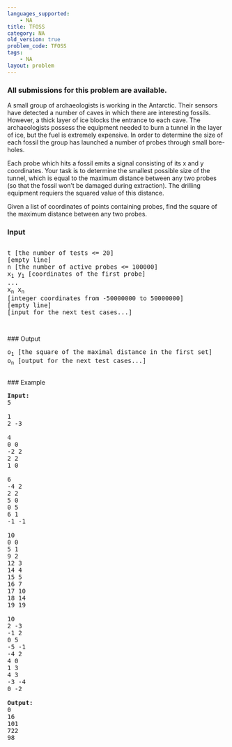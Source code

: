 ```yaml
---
languages_supported:
    - NA
title: TFOSS
category: NA
old_version: true
problem_code: TFOSS
tags:
    - NA
layout: problem
---
```

###  All submissions for this problem are available. 

A small group of archaeologists is working in the Antarctic. Their sensors have detected a number of caves in which there are interesting fossils. However, a thick layer of ice blocks the entrance to each cave. The archaeologists possess the equipment needed to burn a tunnel in the layer of ice, but the fuel is extremely expensive. In order to determine the size of each fossil the group has launched a number of probes through small bore-holes.

Each probe which hits a fossil emits a signal consisting of its x and y coordinates. Your task is to determine the smallest possible size of the tunnel, which is equal to the maximum distance between any two probes (so that the fossil won’t be damaged during extraction). The drilling equipment requiers the squared value of this distance.

Given a list of coordinates of points containing probes, find the square of the maximum distance between any two probes.

### Input

<pre>
<p>t [the number of tests <= 20]
[empty line]
n [the number of active probes <= 100000]
x<sub>1</sub> y<sub>1</sub> [coordinates of the first probe]
...
x<sub>n</sub> x<sub>n</sub>
[integer coordinates from -50000000 to 50000000]
[empty line]
[input for the next test cases...]
</p>
</pre>### Output
<pre>o<sub>1</sub> [the square of the maximal distance in the first set]
o<sub>n</sub> [output for the next test cases...]

</pre>### Example
<pre>
<b>Input:</b>
5

1
2 -3

4
0 0
-2 2
2 2
1 0

6
-4 2
2 2
5 0
0 5
6 1
-1 -1

10
0 0
5 1
9 2
12 3
14 4
15 5
16 7
17 10
18 14
19 19

10
2 -3
-1 2
0 5
-5 -1
-4 2
4 0
1 3
4 3
-3 -4
0 -2

<b>Output:</b>
0
16
101
722
98

</pre>